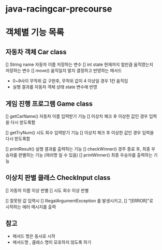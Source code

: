 # java-racingcar-precourse

# 객체별 기능 목록 

## 자동차 객체 Car class
[] String name 자동차 이름 저장하는 변수 
[] int state 현재까지 얼만큼 움직였는지 저장하는 변수
[] move() 움직일지 말지 결정하고 반영하는 메서드 
  * 0~9사이 무작위 값 구한후, 무작위 값이 4 이상일 경우 1칸 움직임 
  * 실행 결과를 자동차 객체 상태 state 변수에 반영


## 게임 진행 프로그램 Game class
[] getCarName() 자동차 이름 입력받기 기능
    [] 이상치 체크 후 이상한 값인 경우 입력을 다시 받도록함

[] getTryNum() 시도 회수 입력받기 기능
    [] 이상치 체크 후 이상한 값인 경우 입력을 다시 받도록함   

[] printResult() 실행 결과를 출력하는 기능
[] checkWinner() 경주 종료 후, 최종 우승자를 판별하는 기능 (여러명 일 수 있음)
[] printWinner() 최종 우승자를 출력하는 기능 


## 이상치 판별 클래스 CheckInput class
[] 자동차 이름 이상 판별
[] 시도 회수 이상 판별

[] 잘못된 값 입력시
    [] IllegalArgumentException 를 발생시키고,
    [] "[ERROR]"로 시작하는 에러 메시지를 출력 

## 참고 
* 메서드 명은 동사로 시작
* 메서드명 , 클래스 명이 모호하지 않도록 하기 